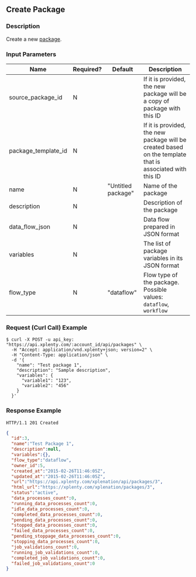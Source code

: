 ## Create Package

### Description
Create a new [package](https://github.com/xplenty/xplenty-api-doc-v2/blob/master/resources/package.md).

### Input Parameters
|Name|Required?|Default|Description|
|----|---------|-------|-----------|
source_package_id|N| |If it is provided, the new package will be a copy of package with this ID
package_template_id|N| |If it is provided, the new package will be created based on the template that is associated with this ID
name|N|"Untitled package"|Name of the package
description|N| |Description of the package
data_flow_json|N| |Data flow prepared in JSON format
variables|N| |The list of package variables in its JSON format
flow_type|N|"dataflow"|Flow type of the package. Possible values: `dataflow`, `workflow`

### Request (Curl Call) Example
```shell
$ curl -X POST -u api_key: "https://api.xplenty.com/:account_id/api/packages" \
  -H "Accept: application/vnd.xplenty+json; version=2" \
  -H "Content-Type: application/json" \
  -d '{
    "name": "Test package 1",
    "description": "Sample description",
    "variables": {
      "variable1": "123",
      "variable2": "456"
    }
  }'
```

### Response Example
```HTTP
HTTP/1.1 201 Created
```

```json
{
  "id":3,
  "name":"Test Package 1",
  "description":null,
  "variables":{},
  "flow_type":"dataflow",
  "owner_id":5,
  "created_at":"2015-02-26T11:46:05Z",
  "updated_at":"2015-02-26T11:46:05Z",
  "url":"https://api.xplenty.com/xplenation/api/packages/3",
  "html_url":"https://xplenty.com/xplenation/packages/3",
  "status":"active",
  "data_processes_count":0,
  "running_data_processes_count":0,
  "idle_data_processes_count":0,
  "completed_data_processes_count":0,
  "pending_data_processes_count":0,
  "stopped_data_processes_count":0,
  "failed_data_processes_count":0,
  "pending_stoppage_data_processes_count":0,
  "stopping_data_processes_count":0,
  "job_validations_count":0,
  "running_job_validations_count":0,
  "completed_job_validations_count":0,
  "failed_job_validations_count":0
}
```

